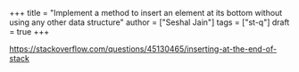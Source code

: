 +++
title = "Implement a method to insert an element at its bottom without using any other data structure"
author = ["Seshal Jain"]
tags = ["st-q"]
draft = true
+++

<https://stackoverflow.com/questions/45130465/inserting-at-the-end-of-stack>

